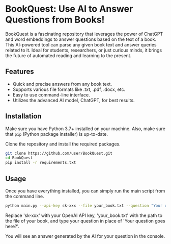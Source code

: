 # BookQuest: Use AI to Answer Questions from Books!

BookQuest is a fascinating repository that leverages the power of ChatGPT and word embeddings to answer questions based on the text of a book. This AI-powered tool can parse any given book text and answer queries related to it. Ideal for students, researchers, or just curious minds, it brings the future of automated reading and learning to the present.

## Features

- Quick and precise answers from any book text.
- Supports various file formats like .txt, .pdf, .docx, etc.
- Easy to use command-line interface.
- Utilizes the advanced AI model, ChatGPT, for best results.

## Installation

Make sure you have Python 3.7+ installed on your machine. Also, make sure that `pip` (Python package installer) is up-to-date.

Clone the repository and install the required packages.

```bash
git clone https://github.com/user/BookQuest.git
cd BookQuest
pip install -r requirements.txt
```

## Usage

Once you have everything installed, you can simply run the main script from the command line.

```bash
python main.py --api-key sk-xxx --file your_book.txt --question "Your question goes here?"
```

Replace 'sk-xxx' with your OpenAI API key, 'your_book.txt' with the path to the file of your book, and type your question in place of 'Your question goes here?'.

You will see an answer generated by the AI for your question in the console.
